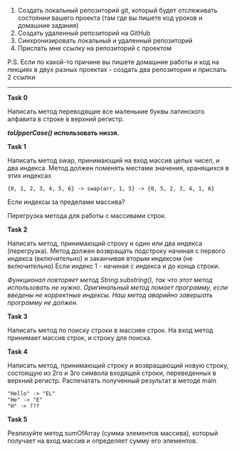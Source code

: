 1. Создать локальный репозиторий git, который будет отслеживать состоянии вашего проекта (там где вы пишете код уроков и домашние задания)
2. Создать удаленный репозиторий на GitHub
3. Синхронизировать локальный и удаленный репозиторий
4. Прислать мне ссылку на репозиторий с проектом

P.S. Если по какой-то причине вы пишете домашние работы и код на лекциях в двух разных проектах - создать два репозитория и прислать 2 ссылки

---

**Task 0**

Написать метод переводящие все маленькие буквы латинского алфавита в строке в верхний регистр.

**_toUpperCase()_ использовать низзя.**

**Task 1**

Написать метод swap, принимающий на вход массив целых чисел, и два индекса.
Метод должен поменять местами значения, хранящихся в этих индексах
```
{0, 1, 2, 3, 4, 5, 6} -> swap(arr, 1, 5} -> {0, 5, 2, 3, 4, 1, 6}
```

Если индексы за пределами массива?

Перегрузка метода для работы с массивами строк.

**Task 2**

Написать метод, принимающий строку и один или два индекса (перегрузка).
Метод должен возвращать подстроку начиная с первого индекса (включительно) и заканчивая вторым индексом (не включительно)
Если индекс 1 - начиная с индекса и до конца строки.

_Функционал повторяет метод String.substring(), так что этот метод использовать не нужно.
Оригинальный метод ломает программу, если введены не корректные индексы. Наш метод аварийно завершать программу не должен._

**Task 3**

Написать метод по поиску строки в массиве строк.
На вход метод принимает массив строк, и строку для поиска.


**Task 4**

Написать метод, принимающий строку и возвращающий новую строку, состоящую из 2го и 3го символа входящей строки, переведенных в верхний регистр.
Распечатать полученный результат в методе main

```
"Hello" -> "EL"
"He" -> "E"
"H" -> ???
```


**Task 5**

Реализуйте метод sumOfArray (сумма элементов массива), который получает на вход
массив и определяет сумму его элементов.







